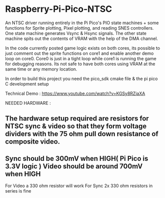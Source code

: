 # Raspberry-Pi-Pico-NTSC
An NTSC driver running entirely in the Pi Pico's PIO state machines + some functions for Sprite plotting, Pixel plotting, and reading SNES controllers. One state machine generates Vsync & Hsync signals. The other state machine spits out the contents of VRAM with the help of the DMA channel. 

In the code currently posted game logic exists on both cores, its possible to just comment out the sprite functions on core1 and enable another demo loop on core0. Core0 is just in a tight loop while core1 is running the game for debugging reasons. Its not safe to have both cores using VRAM at the same time or any memory location. 

In order to build this project you need the pico_sdk cmake file & the pi pico C development setup


Technical Demo : https://www.youtube.com/watch?v=KGSy8RZiaXA


NEEDED HARDWARE : 

The hardware setup required are resistors for NTSC sync & video so that they form voltage dividers with the 75 ohm pull down resistance of composite video. 
----------
Sync should be 300mV when HIGH( Pi Pico is 3.3V logic ) 
Video should be around 700mV when HIGH
----------
For Video a 330 ohm resistor will work
For Sync 2x 330 ohm resistors in series is fine

